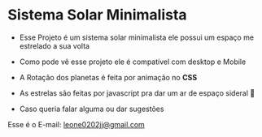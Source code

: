 # Sistema Solar Minimalista

- Esse Projeto é um sistema solar minimalista ele possui um espaço me estrelado a sua volta



- Como pode vê esse projeto ele é compatível com desktop e Mobile 

- A Rotação dos planetas é feita por animação no **CSS** 

- As estrelas são feitas por javascript pra dar um ar de espaço sideral 🚀

- Caso queria falar alguma ou dar sugestões 

Esse é o E-mail: leone0202jj@gmail.com